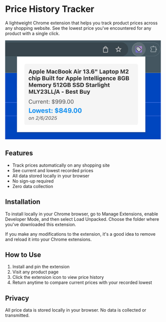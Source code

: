# Price History Tracker

A lightweight Chrome extension that helps you track product prices across any shopping website. See the lowest price you've encountered for any product with a single click.

![Price History Tracker Screenshot](pricetracker-screengrab.jpg)

## Features

- Track prices automatically on any shopping site
- See current and lowest recorded prices
- All data stored locally in your browser
- No sign-up required
- Zero data collection

## Installation

To install locally in your Chrome browser, go to Manage Extensions, enable Developer Mode, and then select Load Unpacked. Choose the folder where you've downloaded this extension.

If you make any modifications to the extension, it's a good idea to remove and reload it into your Chrome extensions.

## How to Use

1. Install and pin the extension
2. Visit any product page
3. Click the extension icon to view price history
4. Return anytime to compare current prices with your recorded lowest

## Privacy

All price data is stored locally in your browser. No data is collected or transmitted.
